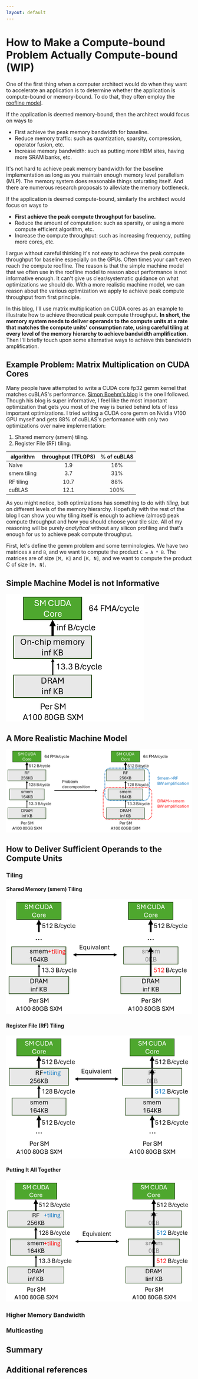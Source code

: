 ```yaml
---
layout: default
---
```


# How to Make a Compute-bound Problem Actually Compute-bound (WIP)

One of the first thing when a computer architect would do when they want to accelerate an application is to determine whether the application is compute-bound or memory-bound. To do that, they often employ the [roofline model](https://en.wikipedia.org/wiki/Roofline_model).

If the application is deemed memory-bound, then the architect would focus on ways to 
- First achieve the peak memory bandwidth for baseline.
- Reduce memory traffic: such as quantization, sparsity, compression, operator fusion, etc.
- Increase memory bandwidth: such as putting more HBM sites, having more SRAM banks, etc.

It's not hard to achieve peak memory bandwidth for the baseline implementation as long as you maintain enough memory level parallelism (MLP). The memory system does reasonable things saturating itself. And there are numerous research proposals to alleviate the memory bottleneck.

If the application is deemed compute-bound, similarly the architect would focus on ways to
- **First achieve the peak compute throughput for baseline.**
- Reduce the amount of computation: such as sparsity, or using a more compute efficient algorithm, etc.
- Increase the compute throughput: such as increasing frequency, putting more cores, etc.

I argue without careful thinking it's not easy to achieve the peak compute throughput for baseline especially on the GPUs. Often times your can't even reach the compute roofline. The reason is that the simple machine model that we often use in the roofline model to reason about performance is not informative enough. It can't give us clear/systematic guidance on what optimizations we should do. With a more realistic machine model, we can reason about the various optimization we apply to achieve peak compute throughput from first principle.

In this blog, I'll use matrix multiplication on CUDA cores as an example to illustrate how to achieve theoretical peak compute throughput. **In short, the memory system needs to deliver operands to the compute units at a rate that matches the compute units' consumption rate, using careful tiling at every level of the memory hierarchy to achieve bandwidth amplification.** Then I'll briefly touch upon some alternative ways to achieve this bandwidth amplification.

## Example Problem: Matrix Multiplication on CUDA Cores

Many people have attempted to write a CUDA core fp32 gemm kernel that matches cuBLAS's performance. [Simon Boehm's blog](https://siboehm.com/articles/22/CUDA-MMM) is the one I followed. Though his blog is super informative, I feel like the most important optimization that gets you most of the way is buried behind lots of less important optimizations. I tried writing a CUDA core gemm on Nvidia V100 GPU myself and gets 88% of cuBLAS's performance with only two optimizations over naive implementation:
1. Shared memory (smem) tiling.
2. Register File (RF) tiling.

| algorithm           | throughput (TFLOPS) | % of cuBLAS         |
| ------------------- |:-------------------:|:-------------------:|
| Naive               | 1.9                 | 16%                 |
| smem tiling         | 3.7                 | 31%                 |
| RF tiling           | 10.7                | 88%                 |
| cuBLAS              | 12.1                | 100%                |

As you might notice, both optimizations has something to do with *tiling*, but on different levels of the memory hierarchy. Hopefully with the rest of the blog I can show you why tiling itself is enough to achieve (almost) peak compute throughput and how you should choose your tile size. All of my reasoning will be purely *analytical* without any silicon profiling and that's enough for us to achieve peak compute throughput.

First, let's define the gemm problem and some terminologies. We have two matrices `A` and `B`, and we want to compute the product `C = A * B`. The matrices are of size `[M, K]` and `[K, N]`, and we want to compute the product C of size `[M, N]`. 

## Simple Machine Model is not Informative

![simple_machine_model](./simple_model.png)

## A More Realistic Machine Model

![realistic_machine_model](./realistic_model.png)

## How to Deliver Sufficient Operands to the Compute Units

### Tiling

#### Shared Memory (smem) Tiling

![smem_tiling](./smem_tiling.png)

#### Register File (RF) Tiling

![rf_tiling](./rf_tiling.png)

#### Putting It All Together

![both_tiling](./both_tiling.png)

### Higher Memory Bandwidth

### Multicasting

## Summary

## Additional references